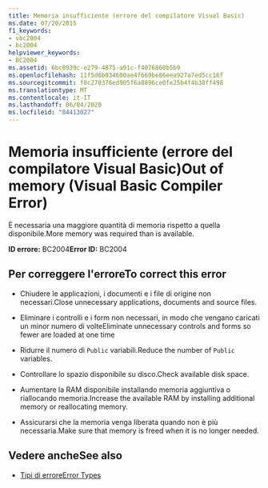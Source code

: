 ```yaml
---
title: Memoria insufficiente (errore del compilatore Visual Basic)
ms.date: 07/20/2015
f1_keywords:
- vbc2004
- bc2004
helpviewer_keywords:
- BC2004
ms.assetid: 6bc0939c-e279-4875-a91c-f4076860b5b9
ms.openlocfilehash: 11f5d6b034600ae4f669be86eea927a7ed5cc16f
ms.sourcegitcommit: f8c270376ed905f6a8896ce0fe25b4f4b38ff498
ms.translationtype: MT
ms.contentlocale: it-IT
ms.lasthandoff: 06/04/2020
ms.locfileid: "84413027"
---
```

# <a name="out-of-memory-visual-basic-compiler-error"></a><span data-ttu-id="b3b22-102">Memoria insufficiente (errore del compilatore Visual Basic)</span><span class="sxs-lookup"><span data-stu-id="b3b22-102">Out of memory (Visual Basic Compiler Error)</span></span>
<span data-ttu-id="b3b22-103">È necessaria una maggiore quantità di memoria rispetto a quella disponibile.</span><span class="sxs-lookup"><span data-stu-id="b3b22-103">More memory was required than is available.</span></span>  
  
 <span data-ttu-id="b3b22-104">**ID errore:** BC2004</span><span class="sxs-lookup"><span data-stu-id="b3b22-104">**Error ID:** BC2004</span></span>  
  
## <a name="to-correct-this-error"></a><span data-ttu-id="b3b22-105">Per correggere l'errore</span><span class="sxs-lookup"><span data-stu-id="b3b22-105">To correct this error</span></span>  
  
- <span data-ttu-id="b3b22-106">Chiudere le applicazioni, i documenti e i file di origine non necessari.</span><span class="sxs-lookup"><span data-stu-id="b3b22-106">Close unnecessary applications, documents and source files.</span></span>  
  
- <span data-ttu-id="b3b22-107">Eliminare i controlli e i form non necessari, in modo che vengano caricati un minor numero di volte</span><span class="sxs-lookup"><span data-stu-id="b3b22-107">Eliminate unnecessary controls and forms so fewer are loaded at one time</span></span>  
  
- <span data-ttu-id="b3b22-108">Ridurre il numero di `Public` variabili.</span><span class="sxs-lookup"><span data-stu-id="b3b22-108">Reduce the number of `Public` variables.</span></span>  
  
- <span data-ttu-id="b3b22-109">Controllare lo spazio disponibile su disco.</span><span class="sxs-lookup"><span data-stu-id="b3b22-109">Check available disk space.</span></span>  
  
- <span data-ttu-id="b3b22-110">Aumentare la RAM disponibile installando memoria aggiuntiva o riallocando memoria.</span><span class="sxs-lookup"><span data-stu-id="b3b22-110">Increase the available RAM by installing additional memory or reallocating memory.</span></span>  
  
- <span data-ttu-id="b3b22-111">Assicurarsi che la memoria venga liberata quando non è più necessaria.</span><span class="sxs-lookup"><span data-stu-id="b3b22-111">Make sure that memory is freed when it is no longer needed.</span></span>  
  
## <a name="see-also"></a><span data-ttu-id="b3b22-112">Vedere anche</span><span class="sxs-lookup"><span data-stu-id="b3b22-112">See also</span></span>

- [<span data-ttu-id="b3b22-113">Tipi di errore</span><span class="sxs-lookup"><span data-stu-id="b3b22-113">Error Types</span></span>](../../programming-guide/language-features/error-types.md)
